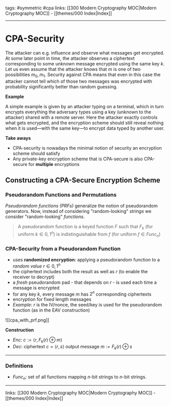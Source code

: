 tags: #symmetric #cpa
links:  [[300 Modern Cryptography MOC|Modern Cryptography MOC]] - [[themes/000 Index|Index]]

---
# CPA-Security

The attacker can e.g. influence and observe what messages get encrypted. At some later point in time, the attacker observes a ciphertext corresponding to some unknown message encrypted using the same key $k$. Let us even assume that the attacker knows that $m$ is one of two possibilities $m_0, m_1$. Security against CPA means that even in this case the attacker cannot tell which of those two messages was encrypted with probability significantly better than random guessing.

**Example**

A simple example is given by an attacker typing on a terminal, which in turn encrypts everything the adversary types using a key (unknown to the attacker) shared with a remote server. Here the attacker exactly controls what gets encrypted, and the encryption scheme should still reveal nothing when it is used—with the same key—to encrypt data typed by another user.

**Take aways**

- CPA-security is nowadays the minimal notion of security an encryption scheme should satisfy
- Any private-key encryption scheme that is CPA-secure is also CPA-secure for **multiple** encryptions

## Constructing a CPA-Secure Encryption Scheme

### Pseudorandom Functions and Permutations

*Pseudorandom functions (PRFs)* generalize the notion of pseudorandom generators. Now, instead of considering "random-looking" *strings* we consider "random-looking" *functions*.

> A pseudorandom function is a keyed function $F$ such that $F_k$ (for uniform $k \in {0, 1}^n$) is indistinguishable from $f$ (for uniform $f \in Func_n$)

### CPA-Security from a Pseudorandom Function

- uses **randomized encryption**: applying a pseudorandom function to a *random value* $r \in {0,1}^n$ 
- the ciphertext includes both the result as well as $r$ (to enable the receiver to decrypt)
- a *fresh* pseudorandom pad - that depends on $r$ - is used each time a message is encrypted
- for any key $k$, every message $m$ has $2^n$ corresponding ciphertexts
- encryption for fixed length messages
- *Example*: $r$ is the IV/nonce, the seed/key is used for the pseudorandom function (as in the EAV construction)

![[cpa_with_prf.png]]

**Construction**

- $Enc$: $c := \langle r, F_k(r) \oplus m \rangle$
- $Dec$: ciphertext $c = \langle r,s \rangle$ output message $m := F_k(r) \oplus s$

---

### Definitions
- $Func_n$: set of all functions mapping $n$-bit strings to $n$-bit strings.

---
links:  [[300 Modern Cryptography MOC|Modern Cryptography MOC]] - [[themes/000 Index|Index]]